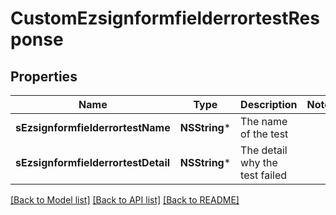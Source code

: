 # CustomEzsignformfielderrortestResponse

## Properties
Name | Type | Description | Notes
------------ | ------------- | ------------- | -------------
**sEzsignformfielderrortestName** | **NSString*** | The name of the test | 
**sEzsignformfielderrortestDetail** | **NSString*** | The detail why the test failed | 

[[Back to Model list]](../README.md#documentation-for-models) [[Back to API list]](../README.md#documentation-for-api-endpoints) [[Back to README]](../README.md)



